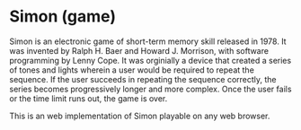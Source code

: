 <h1>Simon (game)</h1>

Simon is an electronic game of short-term memory skill released in 1978. It was invented by Ralph H. Baer and Howard J. Morrison, with software programming by Lenny Cope. It was orginially a device that created a series of tones and lights wherein a user would be required to repeat the sequence. If the user succeeds in repeating the sequence correctly, the series becomes progressively longer and more complex. Once the user fails or the time limit runs out, the game is over.

This is an web implementation of Simon playable on any web browser. 
